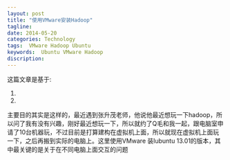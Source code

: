 ```yaml
---
layout: post
title: "使用VMware安装Hadoop"
tagline:
date: 2014-05-20
categories: Technology
tags:  VMware Hadoop Ubuntu
keywords:  Ubuntu VMware Hadoop
discription: 
---
```


这篇文章是基于:

1. 
2. 

主要目的其实是这样的，最近遇到张升茂老师，他说他最近想玩一下hadoop，所以问了我有没有兴趣，刚好最近想玩一下，所以就约了Q毛和我一起，跟电脑室申请了10台机器玩，不过目前是打算建构在虚拟机上面，所以就现在虚拟机上面玩一下，之后再搬到实际的电脑上。这里使用VMware 装lubuntu 13.01的版本，其中最关键的是关于在不同电脑上面交互的问题

<!-- []: {{BASE_PATH}}/images/a.png -->
<!-- {%highlight html%} {%endhighlight%}-->

